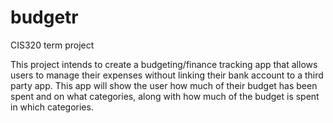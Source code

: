 # budgetr
CIS320 term project

This project intends to create a budgeting/finance tracking app that allows users to manage their expenses without linking their bank account to a third party app. This app will show the user how much of their budget has been spent and on what categories, along with how much of the budget is spent in which categories.
